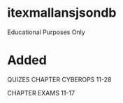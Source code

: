 # itexmallansjsondb
Educational Purposes Only

# Added
QUIZES CHAPTER CYBEROPS 11-28

CHAPTER EXAMS 11-17
